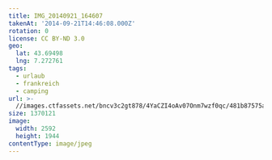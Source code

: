 ```yaml
---
title: IMG_20140921_164607
takenAt: '2014-09-21T14:46:08.000Z'
rotation: 0
license: CC BY-ND 3.0
geo:
  lat: 43.69498
  lng: 7.272761
tags:
  - urlaub
  - frankreich
  - camping
url: >-
  //images.ctfassets.net/bncv3c2gt878/4YaCZI4oAv07Onm7wzf0qc/481b87575a6fa698cfb87f1b7834935d/img_20140921_164607_27696438894_o
size: 1370121
image:
  width: 2592
  height: 1944
contentType: image/jpeg
---
```


